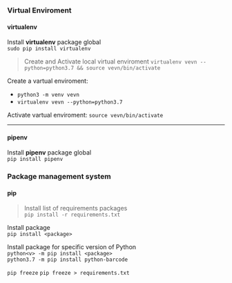 ### Virtual Enviroment

#### virtualenv

Install __virtualenv__ package global <br>
`sudo pip install virtualenv`

> Create and Activate local virtual enviroment
`virtualenv vevn --python=python3.7 && source vevn/bin/activate`

Create a vartual enviroment: <br>
- `python3 -m venv vevn`
- `virtualenv vevn --python=python3.7`

Activate vartual enviroment:
`source vevn/bin/activate`

***

#### pipenv

Install __pipenv__ package global <br>
`pip install pipenv`

### Package management system

#### pip

> Install list of requirements packages <br>
`pip install -r requirements.txt`

Install package <br>
`pip install <package>`

Install package for specific version of Python <br>
`python<v> -m pip install <package>` <br>
`python3.7 -m pip install python-barcode`

`pip freeze`
`pip freeze > requirements.txt`
